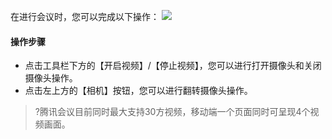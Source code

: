 在进行会议时，您可以完成以下操作：
![](https://main.qcloudimg.com/raw/54adeb27ceb206978d31cad9134c3d3f.jpg)

#### 操作步骤
- 点击工具栏下方的【开启视频】/【停止视频】，您可以进行打开摄像头和关闭摄像头操作。
- 点击左上方的【相机】按钮，您可以进行翻转摄像头操作。

>?腾讯会议目前同时最大支持30方视频，移动端一个页面同时可呈现4个视频画面。
